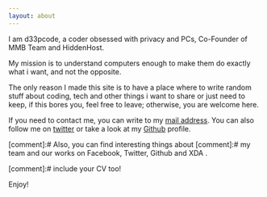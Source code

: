 ```yaml
---
layout: about
---
```


I am d33pcode, a coder obsessed with privacy and PCs,
Co-Founder of MMB Team and HiddenHost.

My mission is to understand computers enough to make them do exactly what i want,
and not the opposite.

The only reason I made this site is to have a place where to write random stuff
about coding, tech and other things i want to share or just need to keep,
if this bores you, feel free to leave; otherwise, you are welcome here.

If you need to contact me, you can write to my
[mail address](mailto:mpanunzio@hiddenhost.org).
You can also follow me on [twitter](https://twitter.com/d33pcode)
or take a look at my [Github](https://github.com/d33pcode) profile.

[comment]:# Also, you can find interesting things about
[comment]:# my team and our works on Facebook, Twitter, Github and XDA .

[comment]:# include your CV too!

Enjoy!
